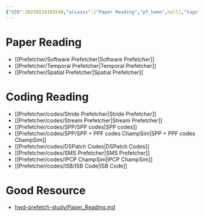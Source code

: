 ```yaml
---
{"UID":20230224195540,"aliases":["Paper Reading","pf_home",null],"tags":null,"source":null,"cssclass":null,"created":"2023-02-24 19:55","dg-publish":true,"updated":"2023-05-08 20:23","permalink":"/prefetcher/pf-home/","dgPassFrontmatter":true,"noteIcon":""}
---
```



# Paper Reading
* [[Prefetcher/Software Prefetcher\|Software Prefetcher]]
* [[Prefetcher/Temporal Prefetcher\|Temporal Prefetcher]]
* [[Prefetcher/Spatial Prefetcher\|Spatial Prefetcher]]

# Coding Reading 
* [[Prefetcher/codes/Stride Prefetcher\|Stride Prefetcher]]
* [[Prefetcher/codes/Stream Prefetcher\|Stream Prefetcher]]
* [[Prefetcher/codes/SPP/SPP codes\|SPP codes]]
* [[Prefetcher/codes/SPP/SPP + PPF codes ChampSim\|SPP + PPF codes ChampSim]]
* [[Prefetcher/codes/DSPatch Codes\|DSPatch Codes]]
* [[Prefetcher/codes/SMS Prefetcher\|SMS Prefetcher]]
* [[Prefetcher/codes/IPCP ChampSim\|IPCP ChampSim]]
* [[Prefetcher/codes/ISB/ISB Code\|ISB Code]]

# Good Resource 
* [hwd-prefetch-study/Paper\_Reading.md](https://github.com/lshpku/hwd-prefetch-study/blob/3c0a6fb44029e04c7aa0ef2aaf80c152736b3a4f/Paper_Reading.md)


